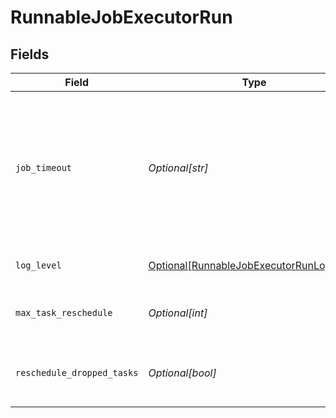 # RunnableJobExecutorRun


## Fields

| Field                                                                                                                           | Type                                                                                                                            | Required                                                                                                                        | Description                                                                                                                     |
| ------------------------------------------------------------------------------------------------------------------------------- | ------------------------------------------------------------------------------------------------------------------------------- | ------------------------------------------------------------------------------------------------------------------------------- | ------------------------------------------------------------------------------------------------------------------------------- |
| `job_timeout`                                                                                                                   | *Optional[str]*                                                                                                                 | :heavy_minus_sign:                                                                                                              | Maximum time the job is allowed to run (e.g., 30, 45s or 15m). Units are seconds, if not specified. Enter 0 for unlimited time. |
| `log_level`                                                                                                                     | [Optional[RunnableJobExecutorRunLogLevel]](../../models/shared/runnablejobexecutorrunloglevel.md)                               | :heavy_minus_sign:                                                                                                              | Level at which to set task logging.                                                                                             |
| `max_task_reschedule`                                                                                                           | *Optional[int]*                                                                                                                 | :heavy_minus_sign:                                                                                                              | Max number of times a task can be rescheduled.                                                                                  |
| `reschedule_dropped_tasks`                                                                                                      | *Optional[bool]*                                                                                                                | :heavy_minus_sign:                                                                                                              | Reschedule tasks that failed with non-fatal errors.                                                                             |